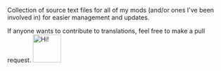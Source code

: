 Collection of source text files for all of my mods (and/or ones I've been involved in) for easier management and updates.

If anyone wants to contribute to translations, feel free to make a pull request. <img src="https://cdn.discordapp.com/attachments/743624986371293193/1088871002768945263/keqingstar.png" alt="Hi!" width="64"/>
